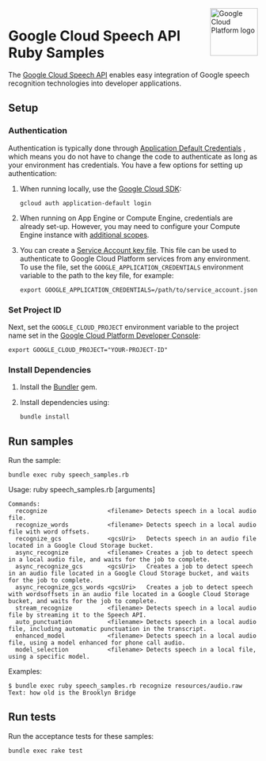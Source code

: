 <img src="https://avatars2.githubusercontent.com/u/2810941?v=3&s=96" alt="Google Cloud Platform logo" title="Google Cloud Platform" align="right" height="96" width="96"/>

# Google Cloud Speech API Ruby Samples

The [Google Cloud Speech API](https://cloud.google.com/speech/) enables easy
integration of Google speech recognition technologies into developer applications.

## Setup

### Authentication

Authentication is typically done through [Application Default Credentials](https://cloud.google.com/docs/authentication#getting_credentials_for_server-centric_flow)
, which means you do not have to change the code to authenticate as long as your
environment has credentials. You have a few options for setting up
authentication:

1. When running locally, use the [Google Cloud SDK](https://cloud.google.com/sdk/):

       gcloud auth application-default login

1. When running on App Engine or Compute Engine, credentials are already set-up.
However, you may need to configure your Compute Engine instance with
[additional scopes](https://cloud.google.com/compute/docs/authentication#using).

1. You can create a [Service Account key file](https://cloud.google.com/docs/authentication#service_accounts).
This file can be used to authenticate to Google Cloud Platform services from
any environment. To use the file, set the `GOOGLE_APPLICATION_CREDENTIALS`
environment variable to the path to the key file, for example:

       export GOOGLE_APPLICATION_CREDENTIALS=/path/to/service_account.json

### Set Project ID

Next, set the `GOOGLE_CLOUD_PROJECT` environment variable to the project name
set in the
[Google Cloud Platform Developer Console](https://console.cloud.google.com):

    export GOOGLE_CLOUD_PROJECT="YOUR-PROJECT-ID"

### Install Dependencies

1. Install the [Bundler](http://bundler.io/) gem.

1. Install dependencies using:

       bundle install

## Run samples

Run the sample:

    bundle exec ruby speech_samples.rb

Usage: ruby speech_samples.rb <command> [arguments]

    Commands:
      recognize                 <filename> Detects speech in a local audio file.
      recognize_words           <filename> Detects speech in a local audio file with word offsets.
      recognize_gcs             <gcsUri>   Detects speech in an audio file located in a Google Cloud Storage bucket.
      async_recognize           <filename> Creates a job to detect speech in a local audio file, and waits for the job to complete.
      async_recognize_gcs       <gcsUri>   Creates a job to detect speech in an audio file located in a Google Cloud Storage bucket, and waits for the job to complete.
      async_recognize_gcs_words <gcsUri>   Creates a job to detect speech with wordsoffsets in an audio file located in a Google Cloud Storage bucket, and waits for the job to complete.
      stream_recognize          <filename> Detects speech in a local audio file by streaming it to the Speech API.
      auto_punctuation          <filename> Detects speech in a local audio file, including automatic punctuation in the transcript.
      enhanced_model            <filename> Detects speech in a local audio file, using a model enhanced for phone call audio.
      model_selection           <filename> Detects speech in a local file, using a specific model.

Examples:

    $ bundle exec ruby speech_samples.rb recognize resources/audio.raw
    Text: how old is the Brooklyn Bridge

## Run tests

Run the acceptance tests for these samples:

    bundle exec rake test
